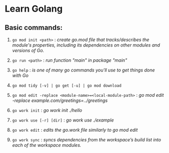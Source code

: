 # Learn Golang

## Basic commands:

1. ```go mod init <path>``` : _create go.mod file that tracks/describes the module's properties, including its dependencies on other modules and versions of Go._

2. ```go run <path>``` :  _run function "main" in package "main"_

3. ```go help``` :  _is one of many go commands you'll use to get things done with Go_

4. ```go mod tidy [-v] | go get [-u] | go mod download```

5. ```go mod edit -replace <module-name>=<local-module-path>``` :  _go mod edit -replace example.com/greetings=../greetings_

6. ```go work init``` : _go work init ./hello_

7. ```go work use [-r] [dir]``` : _go work use ./example_

8. ```go work edit``` : _edits the go.work file similarly to go mod edit_

9. ```go work sync``` : _syncs dependencies from the workspace’s build list into each of the workspace modules._
